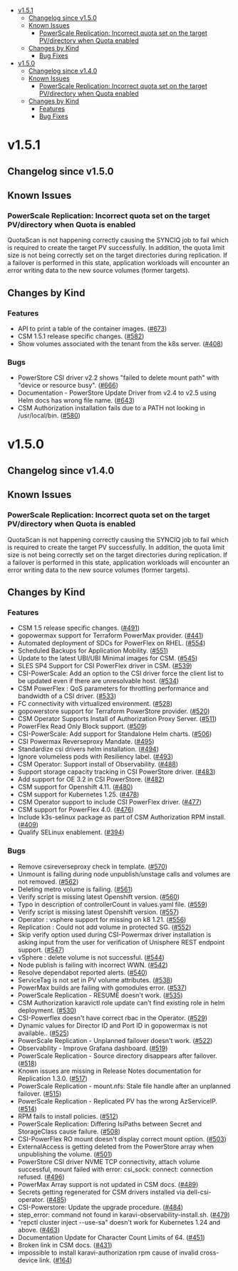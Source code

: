 - [v1.5.1](#v151)
  - [Changelog since v1.5.0](#changelog-since-v150)
  - [Known Issues](#known-issues)
    - [PowerScale Replication: Incorrect quota set on the target PV/directory when Quota enabled](#powerscale-replication-incorrect-quota-set-on-the-target-pvdirectory-when-quota-is-enabled)
  - [Changes by Kind](#changes-by-kind)
    - [Bug Fixes](#bug-fixes)
- [v1.5.0](#v150)
  - [Changelog since v1.4.0](#changelog-since-v140)
  - [Known Issues](#known-issues-1)
    - [PowerScale Replication: Incorrect quota set on the target PV/directory when Quota enabled](#powerscale-replication-incorrect-quota-set-on-the-target-pvdirectory-when-quota-is-enabled-1)
  - [Changes by Kind](#changes-by-kind-1)
    - [Features](#features)
    - [Bug Fixes](#bug-fixes-1)

# v1.5.1 

## Changelog since v1.5.0 

## Known Issues

### PowerScale Replication: Incorrect quota set on the target PV/directory when Quota is enabled

QuotaScan is not happening correctly causing the SYNCIQ job to fail which is required to create the target PV successfully. In addition, the quota limit size is not being correctly set on the target directories during replication. If a failover is performed in this state, application workloads will encounter an error writing data to the new source volumes (former targets).

## Changes by Kind 

### Features 

- API to print a table of the container images. ([#673](https://github.com/dell/csm/issues/673))
- CSM 1.5.1 release specific changes. ([#582](https://github.com/dell/csm/issues/582))
- Show volumes associated with the tenant from the k8s server. ([#408](https://github.com/dell/csm/issues/408))

### Bugs 

- PowerStore CSI driver v2.2 shows "failed to delete mount path" with "device or resource busy". ([#666](https://github.com/dell/csm/issues/666))
- Documentation - PowerStore Update Driver from v2.4 to v2.5 using Helm docs has wrong file name. ([#643](https://github.com/dell/csm/issues/643))
- CSM Authorization installation fails due to a PATH not looking in /usr/local/bin. ([#580](https://github.com/dell/csm/issues/580))

# v1.5.0 

## Changelog since v1.4.0 

## Known Issues

### PowerScale Replication: Incorrect quota set on the target PV/directory when Quota is enabled

QuotaScan is not happening correctly causing the SYNCIQ job to fail which is required to create the target PV successfully. In addition, the quota limit size is not being correctly set on the target directories during replication. If a failover is performed in this state, application workloads will encounter an error writing data to the new source volumes (former targets).

## Changes by Kind 

### Features 

- CSM 1.5 release specific changes. ([#491](https://github.com/dell/csm/issues/491))
- gopowermax support for Terraform PowerMax provider. ([#441](https://github.com/dell/csm/issues/441))
- Automated deployment of SDCs for PowerFlex on RHEL. ([#554](https://github.com/dell/csm/issues/554))
- Scheduled Backups for Application Mobility. ([#551](https://github.com/dell/csm/issues/551))
- Update to the latest UBI/UBI Minimal images for CSM. ([#545](https://github.com/dell/csm/issues/545))
- SLES SP4 Support for CSI PowerFlex driver in CSM. ([#539](https://github.com/dell/csm/issues/539))
- CSI-PowerScale: Add an option to the CSI driver force the client list to be updated even if there are unresolvable host. ([#534](https://github.com/dell/csm/issues/534))
- CSM PowerFlex : QoS parameters for throttling performance and bandwidth of a CSI driver. ([#533](https://github.com/dell/csm/issues/533))
- FC connectivity with virtualized environment. ([#528](https://github.com/dell/csm/issues/528))
- gopowerstore support for Terraform PowerStore provider. ([#520](https://github.com/dell/csm/issues/520))
- CSM Operator Supports Install of Authorization Proxy Server. ([#511](https://github.com/dell/csm/issues/511))
- PowerFlex Read Only Block support. ([#509](https://github.com/dell/csm/issues/509))
- CSI-PowerScale: Add support for Standalone Helm charts. ([#506](https://github.com/dell/csm/issues/506))
- CSI Powermax Reverseproxy Mandate. ([#495](https://github.com/dell/csm/issues/495))
- Standardize csi drivers helm installation. ([#494](https://github.com/dell/csm/issues/494))
- Ignore volumeless pods with Resiliency label. ([#493](https://github.com/dell/csm/issues/493))
- CSM Operator: Support install of Observability. ([#488](https://github.com/dell/csm/issues/488))
- Support storage capacity tracking in CSI PowerStore driver. ([#483](https://github.com/dell/csm/issues/483))
- Add support for OE 3.2 in CSI PowerStore. ([#482](https://github.com/dell/csm/issues/482))
- CSM support for Openshift 4.11. ([#480](https://github.com/dell/csm/issues/480))
- CSM support for Kubernetes 1.25. ([#478](https://github.com/dell/csm/issues/478))
- CSM Operator support to include CSI PowerFlex driver. ([#477](https://github.com/dell/csm/issues/477))
- CSM support for PowerFlex 4.0. ([#476](https://github.com/dell/csm/issues/476))
- Include k3s-selinux package as part of CSM Authorization RPM install. ([#409](https://github.com/dell/csm/issues/409))
- Qualify SELinux enablement. ([#394](https://github.com/dell/csm/issues/394))

### Bugs 

- Remove csireverseproxy check in template. ([#570](https://github.com/dell/csm/issues/570))
- Unmount is failing during node unpublish/unstage calls and volumes are not removed. ([#562](https://github.com/dell/csm/issues/562))
- Deleting metro volume is failing. ([#561](https://github.com/dell/csm/issues/561))
- Verify script is missing latest Openshift version. ([#560](https://github.com/dell/csm/issues/560))
- Typo in description of controllerCount in values.yaml file. ([#559](https://github.com/dell/csm/issues/559))
- Verify script is missing latest Openshift version. ([#557](https://github.com/dell/csm/issues/557))
- Operator : vsphere support for missing on k8 1.21. ([#556](https://github.com/dell/csm/issues/556))
- Replication : Could not add volume in protected SG. ([#552](https://github.com/dell/csm/issues/552))
- Skip verify option used during CSI-Powermax driver installation is asking input from the user for verification of Unisphere REST endpoint support. ([#547](https://github.com/dell/csm/issues/547))
- vSphere : delete volume is not successful. ([#544](https://github.com/dell/csm/issues/544))
- Node publish is failing with incorrect WWN. ([#542](https://github.com/dell/csm/issues/542))
- Resolve dependabot reported alerts. ([#540](https://github.com/dell/csm/issues/540))
- ServiceTag is not set in PV volume attributes. ([#538](https://github.com/dell/csm/issues/538))
- PowerMax builds are failing with gomodules error. ([#537](https://github.com/dell/csm/issues/537))
- PowerScale Replication - RESUME doesn't work. ([#535](https://github.com/dell/csm/issues/535))
- CSM Authorization karavictl role update can't find existing role in helm deployment. ([#530](https://github.com/dell/csm/issues/530))
- CSI-Powerflex doesn't have correct rbac in the Operator. ([#529](https://github.com/dell/csm/issues/529))
- Dynamic values for Director ID and Port ID in gopowermax is not available.. ([#525](https://github.com/dell/csm/issues/525))
- PowerScale Replication - Unplanned failover doesn't work. ([#522](https://github.com/dell/csm/issues/522))
- Observability - Improve Grafana dashboard. ([#519](https://github.com/dell/csm/issues/519))
- PowerScale Replication - Source directory disappears after failover. ([#518](https://github.com/dell/csm/issues/518))
- Known issues are missing in Release Notes documentation for Replication 1.3.0. ([#517](https://github.com/dell/csm/issues/517))
- PowerScale Replication - mount.nfs: Stale file handle after an unplanned failover. ([#515](https://github.com/dell/csm/issues/515))
- PowerScale Replication - Replicated PV has the wrong AzServiceIP. ([#514](https://github.com/dell/csm/issues/514))
- RPM fails to install policies. ([#512](https://github.com/dell/csm/issues/512))
- PowerScale Replication: Differing IsiPaths between Secret and StorageClass cause failure. ([#508](https://github.com/dell/csm/issues/508))
- CSI-PowerFlex RO mount doesn't display correct mount option. ([#503](https://github.com/dell/csm/issues/503))
- ExternalAccess is getting deleted from the PowerStore array when unpublishing the volume. ([#501](https://github.com/dell/csm/issues/501))
- PowerStore CSI driver NVME TCP connectivity, attach volume successful, mount failed with error: csi_sock: connect: connection refused. ([#496](https://github.com/dell/csm/issues/496))
- PowerMax Array support is not updated in CSM docs. ([#489](https://github.com/dell/csm/issues/489))
- Secrets getting regenerated for CSM drivers installed via dell-csi-operator. ([#485](https://github.com/dell/csm/issues/485))
- CSI-Powerstore: Update the upgrade procedure. ([#484](https://github.com/dell/csm/issues/484))
- step_error: command not found in karavi-observability-install.sh. ([#479](https://github.com/dell/csm/issues/479))
- "repctl cluster inject --use-sa" doesn't work for Kubernetes 1.24 and above. ([#463](https://github.com/dell/csm/issues/463))
- Documentation Update for Character Count Limits of 64. ([#451](https://github.com/dell/csm/issues/451))
- Broken link in CSM docs. ([#431](https://github.com/dell/csm/issues/431))
- impossible to install karavi-authorization rpm cause of invalid cross-device link. ([#164](https://github.com/dell/csm/issues/164))
